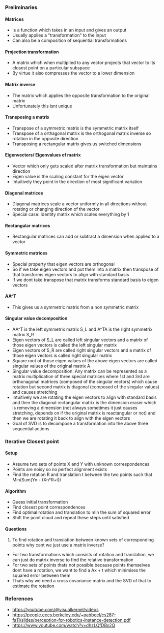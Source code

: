 ### Preliminaries
#### Matrices
* Is a function which takes in an input and gives an output
* Usually applies a "transformation" to the input
* Can also be a composition of sequential transformations

#### Projection transformation
* A matrix which when multiplied to any vector projects that vector to its closest point on a particular subspace
* By virtue it also compresses the vector to a lower dimension

#### Matrix inverse
* The matrix which applies the opposite transformation to the original matrix
* Unfortunately this isnt unique

#### Transposing a matrix
* Transpose of a symmetric matrix is the symmetric matrix itself
* Transpose of a orthagonal matrix is the orthogonal matrix inverse so rotation in the opposite direction
* Transposing a rectangular matrix gives us switched dimensions

#### Eigenvectors/ Eigenvalues of matrix
* Vector which only gets scaled after matrix transformation but maintains direction
* Eigen value is the scaling constant for the eigen vector
* Intuitively they point in the direction of most significant variation

#### Diagonal matrices
* Diagonal matrices scale a vector uniformly in all directions without rotating or changing direction of the vector
* Special case: Identity matrix which scales everything by 1

#### Rectangular matrices
* Rectangular matrices can add or subtract a dimension when applied to a vector

#### Symmetric matrices
* Special property that eigen vectors are orthogonal
* So if we take eigen vectors and put them into a matrix then transpose of that transforms eigen vectors to align with standard basis
* If we dont take transpose that matrix transforms standard basis to eigen vectors

#### AA^T
* This gives us a symmetric matrix from a non symmetric matrix

#### Singular value decomposition
* AA^T is the left symmetrix matrix S_L and A^TA is the right symmetrix matrix S_R
* Eigen vectors of S_L are called left singular vectors and a matrix of those eigen vectors is called the left singular matrix
* Eigen vectors of S_R are called right singular vectors and a matrix of those eigen vectors is called right singular matrix
* Square root of those eigen values of the above eigen vectors are called singular values of the original matrix A
* Singular value decomposition: Any matrix can be represented as a matrix multiplication of three special matrices where 1st and 3rd are orthonagonal matrices (composed of the singular vectors) which cause rotation but second matrix is diagonal (composed of the singular values) and causes stretching
* Intuitively we are rotating the eigen vectors to align with standard basis and then the diagonal rectangular matrix is the dimension eraser which is removing a dimension (not always sometimes it just causes stretching, depends on if the original matrix is reactangular or not) and then we are rotating it back to align with the eigen vectors
* Goal of SVD is to decompose a transformation into the above three sequential actions

### Iterative Closest point
#### Setup
* Assume two sets of points X and Y with unknown correspondences
* Points are noisy so no perfect alignment exists
* Find the rotation R and translation t between the two points such that Min(Sum(Yn - (Xn*R+t))

#### Algorithm
* Guess initial transformation
* Find closest point correspondences
* Find optimal rotation and translation to min the sum of squared error
* Shift the point cloud and repeat these steps until satisfied

#### Questions
1. To find rotation and translation between known sets of corresponding points why cant we just use a matrix inverse?
* For two transformations which consists of rotation and translation, we can just do matrix inverse to find the relative transformation
* For two sets of points thats not possible because points themselves dont have a rotation, we want to find a Ax + t which minimises the squared error between them
* Thats why we need a cross covariance matrix and the SVD of that to estimate the rotation

### References
* https://youtube.com/@visualkernel/videos
* https://people.eecs.berkeley.edu/~pabbeel/cs287-fa11/slides/perception-for-robotics-instance-detection.pdf
* https://www.youtube.com/watch?v=dhzLQfDBx2Q
